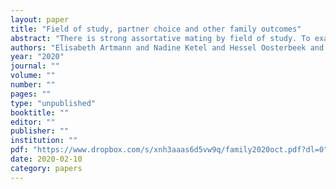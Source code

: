 ```yaml
---
layout: paper
title: "Field of study, partner choice and other family outcomes"
abstract: "There is strong assortative mating by field of study. To examine whether this is solely due to self selection or also reflects a causal effect of access to specific "marriage" markets, we use data from participants in admission lotteries of four oversubscribed studies in the Netherlands. For each of the four studies, we find that the winners of an admission lottery are significantly more likely than the lottery losers to have a partner who studied in the field of the lottery. This indicates that assortative mating by field of study is at least partially due to market access. There is no strong evidence for effects on subsequent fertility and children’s academic achievement."
authors: "Elisabeth Artmann and Nadine Ketel and Hessel Oosterbeek and Bas van der Klaauw"
year: "2020"
journal: ""
volume: ""
number: ""
pages: ""
type: "unpublished"
booktitle: ""
editor: ""
publisher: ""
institution: ""
pdf: "https://www.dropbox.com/s/xnh3aaas6d5vw9q/family2020oct.pdf?dl=0"
date: 2020-02-10
category: papers
---
```

